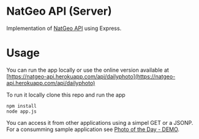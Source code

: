 # NatGeo API (Server)
Implementation of [NatGeo API](https://github.com/MOctavio/Nat-Geo-Photo-of-the-Day-API) using Express.

# Usage
You can run the app locally or use the online version available at [https://natgeo-api.herokuapp.com/api/dailyphoto](https://natgeo-api.herokuapp.com/api/dailyphoto)

To run it locally clone this repo and run the app

```
npm install
node app.js
```

You can access it from other applications using a simpel GET or a JSONP. For a consumming sample application see [Photo of the Day - DEMO](https://github.com/MOctavio/photo-of-the-day-demo).
